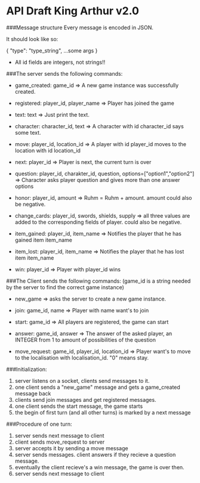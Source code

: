 API Draft King Arthur v2.0
=================================

###Message structure
Every message is encoded in JSON.

It should look like so:

{
  "type": "type_string",
  ...some args
}

- All id fields are integers, not strings!!

###The server sends the following commands:
- game_created: game_id => A new game instance was successfully created.
- registered: player_id, player_name => Player has joined the game

- text: text => Just print the text.
- character: character_id, text => A character with id character_id says some text.

- move: player_id, location_id => A player with id player_id moves to the location with id location_id

- next: player_id => Player is next, the current turn is over

- question: player_id, charakter_id, question, options=["option1","option2"] => Character asks player question and gives more than one answer options

- honor: player_id, amount => Ruhm = Ruhm + amount. amount could also be negative.
- change_cards: player_id, swords, shields, supply => all three values are added to the corresponding fields of player. could also be negative.

- item_gained: player_id, item_name => Notifies the player that he has gained item item_name
- item_lost: player_id, item_name => Notifies the player that he has lost item item_name

- win: player_id => Player with player_id wins

###The Client sends the following commands:
(game_id is a string needed by the server to find the correct game instance)
- new_game => asks the server to create a new game instance.

- join: game_id, name => Player with name want's to join

- start: game_id => All players are registered, the game can start

- answer: game_id, answer => The answer of the asked player, an INTEGER from 1 to amount of possibilities of the question

- move_request: game_id, player_id, location_id => Player want's to move to the localisation with localisation_id. "0" means stay.

###Initialization:
1. server listens on a socket, clients send messages to it.
2. one client sends a "new_game" message and gets a game_created message back
3. clients send join messages and get registered messages.
4. one client sends the start message, the game starts
5. the begin of first turn (and all other turns) is marked by a next message

###Procedure of one turn:
1. server sends next message to client
2. client sends move_request to server
3. server accepts it by sending a move message
4. server sends messages. client answers if they recieve a question message.
5. eventually the client recieve's a win message, the game is over then.
6. server sends next message to client

